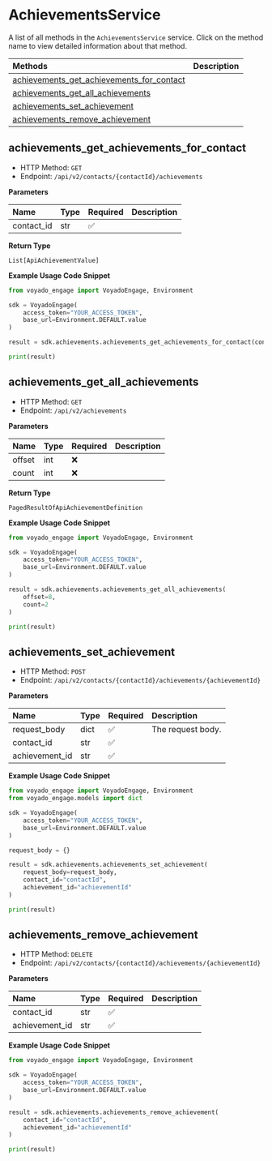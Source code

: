# AchievementsService

A list of all methods in the `AchievementsService` service. Click on the method name to view detailed information about that method.

| Methods                                                                                 | Description |
| :-------------------------------------------------------------------------------------- | :---------- |
| [achievements_get_achievements_for_contact](#achievements_get_achievements_for_contact) |             |
| [achievements_get_all_achievements](#achievements_get_all_achievements)                 |             |
| [achievements_set_achievement](#achievements_set_achievement)                           |             |
| [achievements_remove_achievement](#achievements_remove_achievement)                     |             |

## achievements_get_achievements_for_contact

- HTTP Method: `GET`
- Endpoint: `/api/v2/contacts/{contactId}/achievements`

**Parameters**

| Name       | Type | Required | Description |
| :--------- | :--- | :------- | :---------- |
| contact_id | str  | ✅       |             |

**Return Type**

`List[ApiAchievementValue]`

**Example Usage Code Snippet**

```python
from voyado_engage import VoyadoEngage, Environment

sdk = VoyadoEngage(
    access_token="YOUR_ACCESS_TOKEN",
    base_url=Environment.DEFAULT.value
)

result = sdk.achievements.achievements_get_achievements_for_contact(contact_id="contactId")

print(result)
```

## achievements_get_all_achievements

- HTTP Method: `GET`
- Endpoint: `/api/v2/achievements`

**Parameters**

| Name   | Type | Required | Description |
| :----- | :--- | :------- | :---------- |
| offset | int  | ❌       |             |
| count  | int  | ❌       |             |

**Return Type**

`PagedResultOfApiAchievementDefinition`

**Example Usage Code Snippet**

```python
from voyado_engage import VoyadoEngage, Environment

sdk = VoyadoEngage(
    access_token="YOUR_ACCESS_TOKEN",
    base_url=Environment.DEFAULT.value
)

result = sdk.achievements.achievements_get_all_achievements(
    offset=8,
    count=2
)

print(result)
```

## achievements_set_achievement

- HTTP Method: `POST`
- Endpoint: `/api/v2/contacts/{contactId}/achievements/{achievementId}`

**Parameters**

| Name           | Type | Required | Description       |
| :------------- | :--- | :------- | :---------------- |
| request_body   | dict | ✅       | The request body. |
| contact_id     | str  | ✅       |                   |
| achievement_id | str  | ✅       |                   |

**Example Usage Code Snippet**

```python
from voyado_engage import VoyadoEngage, Environment
from voyado_engage.models import dict

sdk = VoyadoEngage(
    access_token="YOUR_ACCESS_TOKEN",
    base_url=Environment.DEFAULT.value
)

request_body = {}

result = sdk.achievements.achievements_set_achievement(
    request_body=request_body,
    contact_id="contactId",
    achievement_id="achievementId"
)

print(result)
```

## achievements_remove_achievement

- HTTP Method: `DELETE`
- Endpoint: `/api/v2/contacts/{contactId}/achievements/{achievementId}`

**Parameters**

| Name           | Type | Required | Description |
| :------------- | :--- | :------- | :---------- |
| contact_id     | str  | ✅       |             |
| achievement_id | str  | ✅       |             |

**Example Usage Code Snippet**

```python
from voyado_engage import VoyadoEngage, Environment

sdk = VoyadoEngage(
    access_token="YOUR_ACCESS_TOKEN",
    base_url=Environment.DEFAULT.value
)

result = sdk.achievements.achievements_remove_achievement(
    contact_id="contactId",
    achievement_id="achievementId"
)

print(result)
```

<!-- This file was generated by liblab | https://liblab.com/ -->
